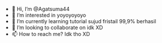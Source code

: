 - 👋 Hi, I’m @Agatsuma44
- 👀 I’m interested in yoyoyoyoyo
- 🌱 I’m currently learning tutorial sujud fristail 99,9% berhasil
- 💞️ I’m looking to collaborate on idk XD
- 📫 How to reach me? Idk tho XD

<!---
Agatsuma44/Agatsuma44 is a ✨ special ✨ repository because its `README.md` (this file) appears on your GitHub profile.
You can click the Preview link to take a look at your changes.
--->
